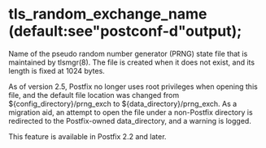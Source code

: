 # tls_random_exchange_name (default:see"postconf-d"output); 

 Name of the pseudo random number generator (PRNG) state file
that is maintained by tlsmgr(8). The file is created when it does
not exist, and its length is fixed at 1024 bytes.  

 As of version 2.5, Postfix no longer uses root privileges when
opening this file, and the default file location was changed from
${config_directory}/prng_exch to ${data_directory}/prng_exch.  As
a migration aid, an attempt to open the file under a non-Postfix
directory is redirected to the Postfix-owned data_directory, and a
warning is logged. 

 This feature is available in Postfix 2.2 and later.  


